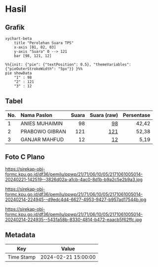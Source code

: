 # Hasil

## Grafik

```mermaid
xychart-beta
    title "Perolehan Suara TPS"
    x-axis [01, 02, 03]
    y-axis "Suara" 0 --> 121
    bar [98, 121, 12]
```

```mermaid
%%{init: {"pie": {"textPosition": 0.5}, "themeVariables": {"pieOuterStrokeWidth": "5px"}} }%%
pie showData
    "1" : 98
    "2" : 121
    "3" : 12
```

## Tabel

| No. | Nama Paslon    | Suara | Suara (raw) | Persentase |
|:--- |:-------------- | -----:| -----------:| ----------:|
| 1   | ANIES MUHAIMIN | 98    | [98][p-1]   | 42,42      |
| 2   | PRABOWO GIBRAN | 121   | [121][p-2]  | 52,38      |
| 3   | GANJAR MAHFUD  | 12    | [12][p-3]   | 5,19       |


[p-1]: https://github.com/gigit-pemilu/pemilu-2024-21-kepulauan-riau/blob/main/pilpres/hitung-suara/sub/21-kepulauan-riau/sub/71-kota-batam/sub/06-lubuk-baja/sub/1005-tanjung-uma/sub/014-tps/sub/paslon-1.txt
[p-2]: https://github.com/gigit-pemilu/pemilu-2024-21-kepulauan-riau/blob/main/pilpres/hitung-suara/sub/21-kepulauan-riau/sub/71-kota-batam/sub/06-lubuk-baja/sub/1005-tanjung-uma/sub/014-tps/sub/paslon-2.txt
[p-3]: https://github.com/gigit-pemilu/pemilu-2024-21-kepulauan-riau/blob/main/pilpres/hitung-suara/sub/21-kepulauan-riau/sub/71-kota-batam/sub/06-lubuk-baja/sub/1005-tanjung-uma/sub/014-tps/sub/paslon-3.txt

## Foto C Plano

https://sirekap-obj-formc.kpu.go.id/df36/pemilu/ppwp/21/71/06/10/05/2171061005014-20240221-142519--3826d02a-a1cb-4ac0-8d1b-b9a2c5e2b9a3.jpg

https://sirekap-obj-formc.kpu.go.id/df36/pemilu/ppwp/21/71/06/10/05/2171061005014-20240214-224945--d9edc4d4-6627-4953-9427-b957ad17544b.jpg

https://sirekap-obj-formc.kpu.go.id/df36/pemilu/ppwp/21/71/06/10/05/2171061005014-20240214-224935--5431a58b-8330-4814-b472-eaacb5f62ffc.jpg


## Metadata

| Key        | Value               |
| ---------- | ------------------- |
| Time Stamp | 2024-02-21 15:00:00 |



